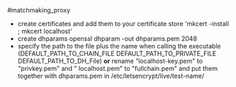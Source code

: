 #matchmaking_proxy

- create certificates and add them to your certificate store 'mkcert -install ; mkcert localhost'
- create dhparams openssl dhparam -out dhparams.pem 2048
- specify the path to the file plus the name when calling the executable (DEFAULT_PATH_TO_CHAIN_FILE
  DEFAULT_PATH_TO_PRIVATE_FILE DEFAULT_PATH_TO_DH_File) **or** rename "localhost-key.pem" to "privkey.pem" and "
  localhost.pem" to "fullchain.pem" and put them together with
  dhparams.pem in /etc/letsencrypt/live/test-name/